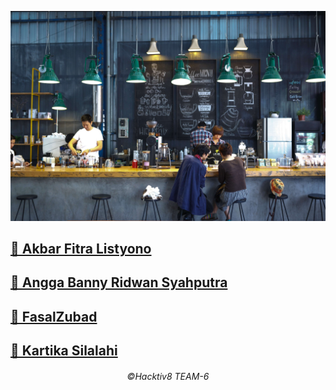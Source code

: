 ![alt text](https://github.com/anggabanny/infinitefoxkel6.github.io/blob/master/img/homeBG.jpg)

## [👨 Akbar Fitra Listyono](https://github.com/akbfitra)
## [👨 Angga Banny Ridwan Syahputra](https://github.com/anggabanny)
## [👨 FasalZubad](https://github.com/zubadfasal)
## [👩 Kartika Silalahi](https://github.com/kartikasilalahi)
<h6 align='center'>©️Hacktiv8 TEAM-6</h6>